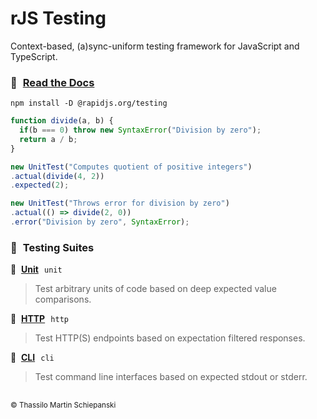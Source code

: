 # rJS Testing

Context-based, (a)sync-uniform testing framework for JavaScript and TypeScript.

### 📖 &hairsp; [Read the Docs](./packages/testing/README.md)

``` cli
npm install -D @rapidjs.org/testing
```

``` js
function divide(a, b) {
  if(b === 0) throw new SyntaxError("Division by zero");
  return a / b;
}

new UnitTest("Computes quotient of positive integers")
.actual(divide(4, 2))
.expected(2);

new UnitTest("Throws error for division by zero")
.actual(() => divide(2, 0))
.error("Division by zero", SyntaxError);
```

### 🔧 &hairsp; Testing Suites

**🔩 &hairsp; [Unit](./packages/@unit/README.md)** &hairsp; `unit`

> Test arbitrary units of code based on deep expected value comparisons.

**🔩 &hairsp; [HTTP](./packages/@http/README.md)** &hairsp; `http`

> Test HTTP(S) endpoints based on expectation filtered responses.

**🔩 &hairsp; [CLI](./packages/@cli/README.md)** &hairsp; `cli`

> Test command line interfaces based on expected stdout or stderr.

##

<sub>© Thassilo Martin Schiepanski</sub>